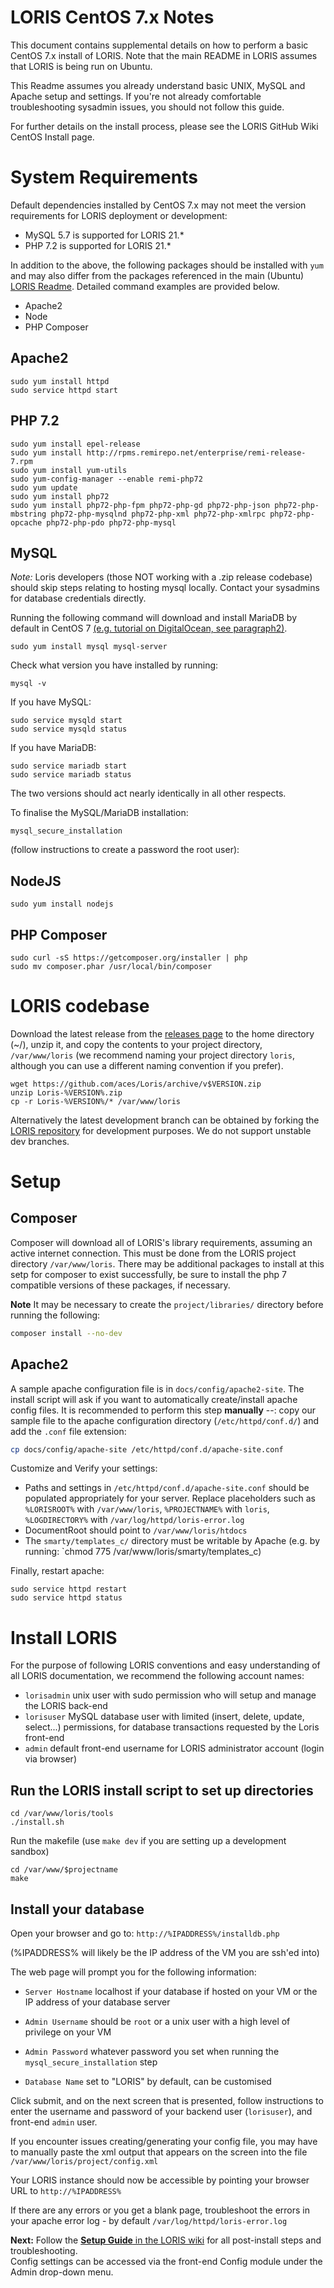 # LORIS CentOS 7.x Notes

This document contains supplemental details on how to perform a basic CentOS 7.x install of LORIS.
Note that the main README in LORIS assumes that LORIS is being run on Ubuntu.

This Readme assumes you already understand basic UNIX, MySQL and Apache setup and
settings. If you're not already comfortable troubleshooting sysadmin issues,
you should not follow this guide.

For further details on the install process, please see the LORIS GitHub Wiki CentOS Install page.  

# System Requirements

Default dependencies installed by CentOS 7.x may not meet the version requirements for LORIS deployment or development:
* MySQL 5.7 is supported for LORIS 21.*
* PHP 7.2 is supported for LORIS 21.*

In addition to the above, the following packages should be installed with `yum` and may also differ from the packages referenced in the main (Ubuntu) [LORIS Readme](./README.md). Detailed command examples are provided below.
 * Apache2
 * Node
 * PHP Composer

## Apache2
```
sudo yum install httpd 
sudo service httpd start
```
## PHP 7.2
```
sudo yum install epel-release
sudo yum install http://rpms.remirepo.net/enterprise/remi-release-7.rpm
sudo yum install yum-utils
sudo yum-config-manager --enable remi-php72
sudo yum update
sudo yum install php72
sudo yum install php72-php-fpm php72-php-gd php72-php-json php72-php-mbstring php72-php-mysqlnd php72-php-xml php72-php-xmlrpc php72-php-opcache php72-php-pdo php72-php-mysql
```
## MySQL

*Note:* Loris developers (those NOT working with a .zip release codebase) should skip steps relating to hosting mysql locally. Contact your sysadmins for database credentials directly.

Running the following command will download and install MariaDB by default in CentOS 7 [(e.g. tutorial on DigitalOcean, see paragraph2)](https://www.digitalocean.com/community/tutorials/how-to-install-mysql-on-centos-7).

``` 
sudo yum install mysql mysql-server
```

Check what version you have installed by running:
```
mysql -v
```
If you have MySQL:
```
sudo service mysqld start
sudo service mysqld status
```
If you have MariaDB:
```
sudo service mariadb start
sudo service mariadb status
```
The two versions should act nearly identically in all other respects. 

To finalise the MySQL/MariaDB installation: 
```
mysql_secure_installation
```
(follow instructions to create a password the root user):
## NodeJS
```
sudo yum install nodejs
```
## PHP Composer
```
sudo curl -sS https://getcomposer.org/installer | php
sudo mv composer.phar /usr/local/bin/composer
```
# LORIS codebase

Download the latest release from the [releases page](https://github.com/aces/Loris/releases) to the home directory (~/), unzip it, and copy the contents to your project directory, `/var/www/loris` (we recommend naming your project directory `loris`, although you can use a different naming convention if you prefer). 
```
wget https://github.com/aces/Loris/archive/v$VERSION.zip
unzip Loris-%VERSION%.zip
cp -r Loris-%VERSION%/* /var/www/loris
```

Alternatively the latest development branch can be obtained by forking the [LORIS repository](http://github.com/aces/Loris) for development purposes. We do not support unstable dev branches. 

# Setup

## Composer

Composer will download all of LORIS's library requirements, assuming an active internet connection.
This must be done from the LORIS project directory `/var/www/loris`. There may be additional packages
to install at this setp for composer to exist successfully, be sure to install the php 7 compatible 
versions of these packages, if necessary. 

**Note** It may be necessary to create the `project/libraries/` directory before running the following: 
```bash
composer install --no-dev
```

## Apache2

A sample apache configuration file is in `docs/config/apache2-site`. 
The install script will ask if you want to automatically create/install apache config files.
It is recommended to perform this step **manually** --: copy our sample file to the apache configuration directory (`/etc/httpd/conf.d/`) and add the `.conf` file extension:

```bash
cp docs/config/apache-site /etc/httpd/conf.d/apache-site.conf
```

Customize and Verify your settings: 
* Paths and settings in `/etc/httpd/conf.d/apache-site.conf` should be populated appropriately for your server. Replace placeholders such as `%LORISROOT%` with `/var/www/loris`, `%PROJECTNAME%` with `loris`, `%LOGDIRECTORY%` with `/var/log/httpd/loris-error.log` 
 * DocumentRoot should point to `/var/www/loris/htdocs`
 * The `smarty/templates_c/` directory must be writable by Apache (e.g. by running: `chmod 775 /var/www/loris/smarty/templates_c)

Finally, restart apache:
```
sudo service httpd restart
sudo service httpd status
```
# Install LORIS

For the purpose of following LORIS conventions and easy understanding of all LORIS documentation, we recommend the following account names: 

* `lorisadmin` unix user with sudo permission who will setup and manage the LORIS back-end
* `lorisuser` MySQL database user with limited (insert, delete, update, select...) permissions, for database transactions requested by the Loris front-end
* `admin` default front-end username for LORIS administrator account (login via browser)

## Run the LORIS install script to set up directories

```
cd /var/www/loris/tools
./install.sh
```
Run the makefile (use `make dev` if you are setting up a development sandbox)
```
cd /var/www/$projectname
make
```
## Install your database
Open your browser and go to: `http://%IPADDRESS%/installdb.php`

(%IPADDRESS% will likely be the IP address of the VM you are ssh'ed into)

The web page will prompt you for the following information: 

 * `Server Hostname` localhost if your database if hosted on your VM or the IP address of your database server

 * `Admin Username` should be `root` or a unix user with a high level of privilege on your VM

 * `Admin Password` whatever password you set when running the `mysql_secure_installation` step

 * `Database Name` set to "LORIS" by default, can be customised

Click submit, and on the next screen that is presented, follow instructions to enter the username and password of your backend user (`lorisuser`), and front-end `admin` user. 

If you encounter issues creating/generating your config file, you may have to manually paste the xml output that appears on the screen into the file `/var/www/loris/project/config.xml`

Your LORIS instance should now be accessible by pointing your browser URL to `http://%IPADDRESS%`

If there are any errors or you get a blank page, troubleshoot the errors in your apache error log - by default 
 `/var/log/httpd/loris-error.log`

**Next:** Follow the [**Setup Guide** in the LORIS wiki](https://github.com/aces/Loris/wiki/Setup) for all post-install steps and troubleshooting.  
Config settings can be accessed via the front-end Config module under the Admin drop-down menu.
